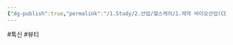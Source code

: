 ```yaml
---
{"dg-publish":true,"permalink":"/1.Study/2.산업/헬스케어/1.제약 바이오산업(CDMO 등)/info_제약 바이오/톡신/","created":"2024-11-20T21:02:29.718+09:00","updated":"2025-06-26T17:18:09.191+09:00"}
---
```


#톡신 #뷰티